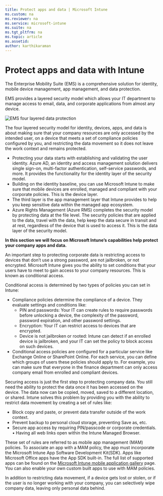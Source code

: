 ```yaml
---
title: Protect apps and data | Microsoft Intune
ms.custom: na
ms.reviewer: na
ms.service: microsoft-intune
ms.suite: na
ms.tgt_pltfrm: na
ms.topic: article
ms.assetid:
author: karthikaraman
---
```

# Protect apps and data with Intune
The Enterprise Mobility Suite (EMS) is a comprehensive solution for identity, mobile device management, app management, and data protection.

EMS provides a layered security model which allows your IT department to manage access to email, data, and corporate applications from almost any device.

![EMS four layered data protection](../media/ems-4-layer-data-protection)

The four layered security model for identity, devices, apps, and data is about making sure that your company resources are only accessed by the intended user, on a device that meets a set of compliance policies configured by you, and restricting the data movement so it does not leave the work context and remains protected.

- Protecting your data starts with establishing and validating the user identity. Azure AD, an identity and access management solution delivers single sign-on, multi-factor authentication, self-service passwords, and more. It provides the functionality for the identity layer of the security model.
- Building on the identity baseline, you can use Microsoft Intune to make sure that mobile devices are enrolled, managed and compliant with your corporate policies. This is the device layer.
- The third layer is the app management layer that Intune provides to help you keep sensitive data within the managed app ecosystem.
- Azure Rights Management (Azure RMS) completes the security model by protecting data at the file level. The security policies that are applied to the data, travel with the data, help keep the data secure in transit and at rest, regardless of the device that is used to access it. This is the data layer of the security model.

**In this section we will focus on Microsoft Intune’s capabilities help protect your company apps and data.**

An important step to protecting corporate data is restricting access to devices that don’t use a strong password, are not jailbroken, or not encrypted. Microsoft Intune gives you the ability to set conditions that your users have to meet to gain access to your company resources. This is known as conditional access.

Conditional access is determined by two types of policies you can set in Intune:
- Compliance policies determine the compliance of a device. They evaluate settings and conditions like:
  - PIN and passwords: Your IT can create rules to require passwords before unlocking a device, the complexity of the password, password expiration, and other password settings.
  - Encryption: Your IT can restrict access to devices that are encrypted.
  - Device is not jailbroken or rooted: Intune can detect if an enrolled device is jailbroken, and your IT can set the policy to block access on such devices.
- Conditional access policies are     configured for a particular service like Exchange Online or SharePoint Online. For each service, you can define which groups of users these policies should apply to. For example, you can make sure that everyone in the finance department can only access company email from enrolled and compliant devices.

Securing access is just the first step to protecting company data. You still need the ability to protect the data once it has been accessed on the device. The data now can be copied, moved, saved to a different location, or shared. Intune solves this problem by providing you with the ability to restrict data movement by creating a set of rules like:
- Block copy and paste, or prevent data transfer outside of the work context.
- Prevent backup to personal cloud storage, preventing Save as, etc.
- Secure app access by requiring PIN/passcode or corporate credentials.
•	Having all web links open within the Intune Managed Browser.

These set of rules are referred to as mobile app management (MAM) policies. To associate an app with a MAM policy, the app must incorporate the Microsoft Intune App Software Development Kit(SDK). Apps like Microsoft Office apps have the App SDK built-in. The full list of supported apps can be found on the [Microsoft Intune mobile application gallery](https://www.microsoft.com/en-us/server-cloud/products/microsoft-intune/partners.aspx) page. You can also enable your own custom built apps to use with MAM policies.

In addition to restricting data movement, if a device gets lost or stolen, or if the user is no longer working with your company, you can selectively wipe company data, leaving only personal data behind.




<!--- Add this when the content for this topic is finalized:  To see the full list of supported apps, go to [Microsoft Intune mobile application gallery](https://www.microsoft.com/en-us/server-cloud/products/microsoft-intune/partners.aspx).
Click the app to see the supported scenarios, platforms and whether or not the app supported multi-identity.--->
